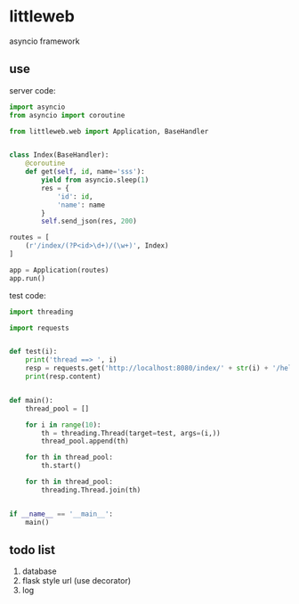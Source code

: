 # littleweb
asyncio framework

## use
server code:

```python
import asyncio
from asyncio import coroutine

from littleweb.web import Application, BaseHandler


class Index(BaseHandler):
    @coroutine
    def get(self, id, name='sss'):
        yield from asyncio.sleep(1)
        res = {
            'id': id,
            'name': name
        }
        self.send_json(res, 200)

routes = [
    (r'/index/(?P<id>\d+)/(\w+)', Index)
]

app = Application(routes)
app.run()

```

test code:

```python
import threading

import requests


def test(i):
    print('thread ==> ', i)
    resp = requests.get('http://localhost:8080/index/' + str(i) + '/hello')
    print(resp.content)


def main():
    thread_pool = []

    for i in range(10):
        th = threading.Thread(target=test, args=(i,))
        thread_pool.append(th)

    for th in thread_pool:
        th.start()

    for th in thread_pool:
        threading.Thread.join(th)


if __name__ == '__main__':
    main()

```

## todo list

1. database
2. flask style url (use decorator)
3. log